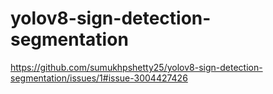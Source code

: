 # yolov8-sign-detection-segmentation
https://github.com/sumukhpshetty25/yolov8-sign-detection-segmentation/issues/1#issue-3004427426
